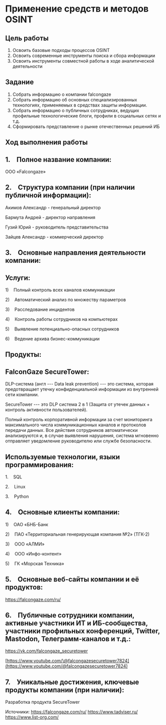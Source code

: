 # Применение средств и методов OSINT

## Цель работы

1.  Освоить базовые подходы процессов OSINT
2.  Освоить современные инструменты поиска и сбора информации
3.  Освоить инструменты совместной работы в ходе аналитической деятельности

## Задание

1.  Собрать информацию о компании falcongaze
2.  Собрать информацию об основных специализированных технологиях, применяемых в средствах защиты информации.
3.  Собрать информацию о публичных сотрудниках, ведущих профильные технологические блоги, профили в социальных сетях и т.д.
4.  Сформировать представление о рынке отечественных решений ИБ

## Ход выполнения работы

## 1.    Полное название компании:

ООО «Falcongaze»

## **2.    Структура компании (при наличии публичной информации)**:

Акимов Александр - генеральный директор

Бармута Андрей - директор направления

Гузий Юрий - руководитель представительства

Зайцев Александр - коммерческий директор

## 3.    Основные направления деятельности компании:

## **Услуги:**

1)    Полный контроль всех каналов коммуникации

2)    Автоматический анализ по множеству параметров

3)    Расследование инцидентов

4)    Контроль работы сотрудников на компьютерах

5)    Выявление потенциально-опасных сотрудников

6)    Ведение архива бизнес-коммуникации

## Продукты:

## FalconGaze SecureTower:

DLP-система (англ --- Data leak prevention) --- это система, которая предотвращает утечку конфиденциальной информации из внутренней сети компании.

SecureTower --- это DLP система 2 в 1 (Защита от утечек данных + контроль активности пользователей).

Полный контроль корпоративной информации за счет мониторинга максимального числа коммуникационных каналов и протоколов передачи данных. Все действия сотрудников автоматически анализируются и, в случае выявления нарушения, система мгновенно отправляет уведомление руководителю или службе безопасности.

## **Используемые технологии, языки программирования:**

1.    SQL

2.    Linux

3.    Python

## 4.    Основные клиенты компании:

1)    ОАО «БНБ-Банк

2)    ПАО «Территориальная генерирующая компания №2» (ТГК-2)

3)    ООО «АЛМИ»

4)    ООО «Инфо-контент»

5)    ГК «Морская Техника»

## 5.    Основные веб-сайты компании и её продуктов:

<https://falcongaze.com/ru/>

## 6.    Публичные сотрудники компании, активные участники ИТ и ИБ-сообщества, участники профильных конференций, Twitter, Mastodon, Телеграмм-каналов и т.д.:

<https://vk.com/falcongaze_securetower>

[https://www.youtube.com/\@falcongazesecuretower7824](https://www.youtube.com/@falcongazesecuretower7824)

## 7.    Уникальные достижения, ключевые продукты компании (при наличии):

Разработка продукта SecureTower

Источники: 
https://falcongaze.com/ru/
https://www.tadviser.ru/
https://www.list-org.com/
